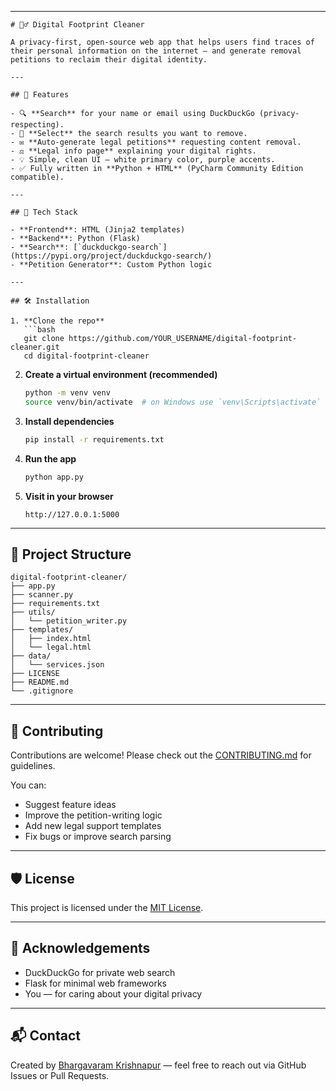 
---

````
# 🕵️‍♂️ Digital Footprint Cleaner

A privacy-first, open-source web app that helps users find traces of their personal information on the internet — and generate removal petitions to reclaim their digital identity.

---

## 🚀 Features

- 🔍 **Search** for your name or email using DuckDuckGo (privacy-respecting).
- 📄 **Select** the search results you want to remove.
- ✉️ **Auto-generate legal petitions** requesting content removal.
- ⚖️ **Legal info page** explaining your digital rights.
- 💡 Simple, clean UI — white primary color, purple accents.
- ✅ Fully written in **Python + HTML** (PyCharm Community Edition compatible).

---

## 🧰 Tech Stack

- **Frontend**: HTML (Jinja2 templates)
- **Backend**: Python (Flask)
- **Search**: [`duckduckgo-search`](https://pypi.org/project/duckduckgo-search/)
- **Petition Generator**: Custom Python logic

---

## 🛠️ Installation

1. **Clone the repo**
   ```bash
   git clone https://github.com/YOUR_USERNAME/digital-footprint-cleaner.git
   cd digital-footprint-cleaner
````

2. **Create a virtual environment (recommended)**

   ```bash
   python -m venv venv
   source venv/bin/activate  # on Windows use `venv\Scripts\activate`
   ```

3. **Install dependencies**

   ```bash
   pip install -r requirements.txt
   ```

4. **Run the app**

   ```bash
   python app.py
   ```

5. **Visit in your browser**

   ```
   http://127.0.0.1:5000
   ```

---

## 📁 Project Structure

```
digital-footprint-cleaner/
├── app.py
├── scanner.py
├── requirements.txt
├── utils/
│   └── petition_writer.py
├── templates/
│   ├── index.html
│   └── legal.html
├── data/
│   └── services.json
├── LICENSE
├── README.md
└── .gitignore
```

---

## 🤝 Contributing

Contributions are welcome! Please check out the [CONTRIBUTING.md](contributing.md) for guidelines.

You can:

* Suggest feature ideas
* Improve the petition-writing logic
* Add new legal support templates
* Fix bugs or improve search parsing

---

## 🛡 License

This project is licensed under the [MIT License](LICENSE).

---

## 🙏 Acknowledgements

* DuckDuckGo for private web search
* Flask for minimal web frameworks
* You — for caring about your digital privacy

---

## 📬 Contact

Created by [Bhargavaram Krishnapur](https://github.com/Codex-Crusader) — feel free to reach out via GitHub Issues or Pull Requests.

